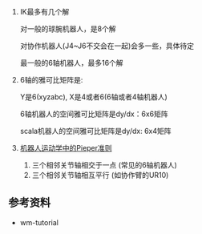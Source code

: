 

1. IK最多有几个解
   
   对一般的球腕机器人，是8个解

   对协作机器人(J4~J6不交会在一起)会多一些，具体待定

   最一般的6轴机器人，最多16个解
   
2. 6轴的雅可比矩阵是:
   
   Y是6(xyzabc), X是4或者6(6轴或者4轴机器人)

   6轴机器人的空间雅可比矩阵是dy/dx：6x6矩阵

   scala机器人的空间雅可比矩阵是dy/dx: 6x4矩阵

3. [机器人运动学中的Pieper准则](https://blog.csdn.net/weixin_40721097/article/details/100037651)
   1. 三个相邻关节轴相交于一点 (常见的6轴机器人)
   2. 三个相邻关节轴相互平行 (如协作臂的UR10)

## 参考资料

- wm-tutorial
